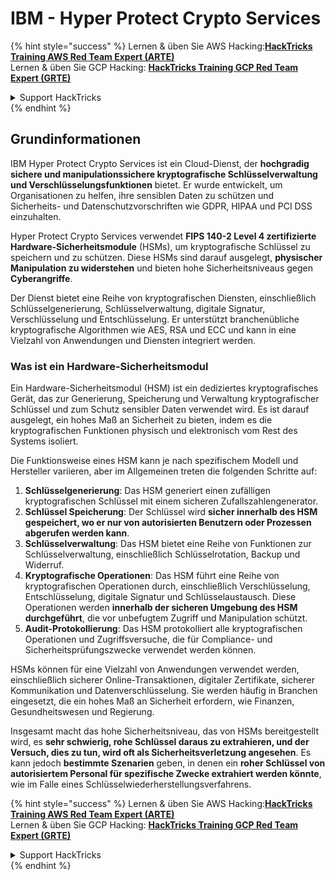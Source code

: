 # IBM - Hyper Protect Crypto Services

{% hint style="success" %}
Lernen & üben Sie AWS Hacking:<img src="../../.gitbook/assets/image (1).png" alt="" data-size="line">[**HackTricks Training AWS Red Team Expert (ARTE)**](https://training.hacktricks.xyz/courses/arte)<img src="../../.gitbook/assets/image (1).png" alt="" data-size="line">\
Lernen & üben Sie GCP Hacking: <img src="../../.gitbook/assets/image (2).png" alt="" data-size="line">[**HackTricks Training GCP Red Team Expert (GRTE)**<img src="../../.gitbook/assets/image (2).png" alt="" data-size="line">](https://training.hacktricks.xyz/courses/grte)

<details>

<summary>Support HackTricks</summary>

* Überprüfen Sie die [**Abonnementpläne**](https://github.com/sponsors/carlospolop)!
* **Treten Sie der** 💬 [**Discord-Gruppe**](https://discord.gg/hRep4RUj7f) oder der [**Telegram-Gruppe**](https://t.me/peass) bei oder **folgen** Sie uns auf **Twitter** 🐦 [**@hacktricks\_live**](https://twitter.com/hacktricks\_live)**.**
* **Teilen Sie Hacking-Tricks, indem Sie PRs an die** [**HackTricks**](https://github.com/carlospolop/hacktricks) und [**HackTricks Cloud**](https://github.com/carlospolop/hacktricks-cloud) GitHub-Repos senden.

</details>
{% endhint %}

## Grundinformationen

IBM Hyper Protect Crypto Services ist ein Cloud-Dienst, der **hochgradig sichere und manipulationssichere kryptografische Schlüsselverwaltung und Verschlüsselungsfunktionen** bietet. Er wurde entwickelt, um Organisationen zu helfen, ihre sensiblen Daten zu schützen und Sicherheits- und Datenschutzvorschriften wie GDPR, HIPAA und PCI DSS einzuhalten.

Hyper Protect Crypto Services verwendet **FIPS 140-2 Level 4 zertifizierte Hardware-Sicherheitsmodule** (HSMs), um kryptografische Schlüssel zu speichern und zu schützen. Diese HSMs sind darauf ausgelegt, **physischer Manipulation zu widerstehen** und bieten hohe Sicherheitsniveaus gegen **Cyberangriffe**.

Der Dienst bietet eine Reihe von kryptografischen Diensten, einschließlich Schlüsselgenerierung, Schlüsselverwaltung, digitale Signatur, Verschlüsselung und Entschlüsselung. Er unterstützt branchenübliche kryptografische Algorithmen wie AES, RSA und ECC und kann in eine Vielzahl von Anwendungen und Diensten integriert werden.

### Was ist ein Hardware-Sicherheitsmodul

Ein Hardware-Sicherheitsmodul (HSM) ist ein dediziertes kryptografisches Gerät, das zur Generierung, Speicherung und Verwaltung kryptografischer Schlüssel und zum Schutz sensibler Daten verwendet wird. Es ist darauf ausgelegt, ein hohes Maß an Sicherheit zu bieten, indem es die kryptografischen Funktionen physisch und elektronisch vom Rest des Systems isoliert.

Die Funktionsweise eines HSM kann je nach spezifischem Modell und Hersteller variieren, aber im Allgemeinen treten die folgenden Schritte auf:

1. **Schlüsselgenerierung**: Das HSM generiert einen zufälligen kryptografischen Schlüssel mit einem sicheren Zufallszahlengenerator.
2. **Schlüssel Speicherung**: Der Schlüssel wird **sicher innerhalb des HSM gespeichert, wo er nur von autorisierten Benutzern oder Prozessen abgerufen werden kann**.
3. **Schlüsselverwaltung**: Das HSM bietet eine Reihe von Funktionen zur Schlüsselverwaltung, einschließlich Schlüsselrotation, Backup und Widerruf.
4. **Kryptografische Operationen**: Das HSM führt eine Reihe von kryptografischen Operationen durch, einschließlich Verschlüsselung, Entschlüsselung, digitale Signatur und Schlüsselaustausch. Diese Operationen werden **innerhalb der sicheren Umgebung des HSM durchgeführt**, die vor unbefugtem Zugriff und Manipulation schützt.
5. **Audit-Protokollierung**: Das HSM protokolliert alle kryptografischen Operationen und Zugriffsversuche, die für Compliance- und Sicherheitsprüfungszwecke verwendet werden können.

HSMs können für eine Vielzahl von Anwendungen verwendet werden, einschließlich sicherer Online-Transaktionen, digitaler Zertifikate, sicherer Kommunikation und Datenverschlüsselung. Sie werden häufig in Branchen eingesetzt, die ein hohes Maß an Sicherheit erfordern, wie Finanzen, Gesundheitswesen und Regierung.

Insgesamt macht das hohe Sicherheitsniveau, das von HSMs bereitgestellt wird, es **sehr schwierig, rohe Schlüssel daraus zu extrahieren, und der Versuch, dies zu tun, wird oft als Sicherheitsverletzung angesehen**. Es kann jedoch **bestimmte Szenarien** geben, in denen ein **roher Schlüssel von autorisiertem Personal für spezifische Zwecke extrahiert werden könnte**, wie im Falle eines Schlüsselwiederherstellungsverfahrens.

{% hint style="success" %}
Lernen & üben Sie AWS Hacking:<img src="../../.gitbook/assets/image (1).png" alt="" data-size="line">[**HackTricks Training AWS Red Team Expert (ARTE)**](https://training.hacktricks.xyz/courses/arte)<img src="../../.gitbook/assets/image (1).png" alt="" data-size="line">\
Lernen & üben Sie GCP Hacking: <img src="../../.gitbook/assets/image (2).png" alt="" data-size="line">[**HackTricks Training GCP Red Team Expert (GRTE)**<img src="../../.gitbook/assets/image (2).png" alt="" data-size="line">](https://training.hacktricks.xyz/courses/grte)

<details>

<summary>Support HackTricks</summary>

* Überprüfen Sie die [**Abonnementpläne**](https://github.com/sponsors/carlospolop)!
* **Treten Sie der** 💬 [**Discord-Gruppe**](https://discord.gg/hRep4RUj7f) oder der [**Telegram-Gruppe**](https://t.me/peass) bei oder **folgen** Sie uns auf **Twitter** 🐦 [**@hacktricks\_live**](https://twitter.com/hacktricks\_live)**.**
* **Teilen Sie Hacking-Tricks, indem Sie PRs an die** [**HackTricks**](https://github.com/carlospolop/hacktricks) und [**HackTricks Cloud**](https://github.com/carlospolop/hacktricks-cloud) GitHub-Repos senden.

</details>
{% endhint %}
